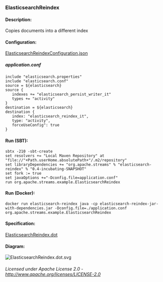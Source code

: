 ### ElasticsearchReindex

#### Description:

Copies documents into a different index

#### Configuration:

[ElasticsearchReindexConfiguration.json](ElasticsearchReindexConfiguration.json "ElasticsearchReindexConfiguration.json")

##### application.conf

    include "elasticsearch.properties"
    include "elasticsearch.conf"
    source = ${elasticsearch}
    source {
       indexes += "elasticsearch_persist_writer_it"
       types += "activity"
    }
    destination = ${elasticsearch}
    destination {
       index: "elasticsearch_reindex_it",
       type: "activity",
       forceUseConfig": true
    }
    
#### Run (SBT):

    sbtx -210 -sbt-create
    set resolvers += "Local Maven Repository" at "file://"+Path.userHome.absolutePath+"/.m2/repository"
    set libraryDependencies += "org.apache.streams" % "elasticsearch-reindex" % "0.4-incubating-SNAPSHOT"
    set fork := true
    set javaOptions +="-Dconfig.file=application.conf"
    run org.apache.streams.example.ElasticsearchReindex

#### Run (Docker):

    docker run elasticsearch-reindex java -cp elasticsearch-reindex-jar-with-dependencies.jar -Dconfig.file=./application.conf org.apache.streams.example.ElasticsearchReindex

#### Specification:

[ElasticsearchReindex.dot](ElasticsearchReindex.dot "ElasticsearchReindex.dot" )

#### Diagram:

![ElasticsearchReindex.dot.svg](./ElasticsearchReindex.dot.svg)


###### Licensed under Apache License 2.0 - http://www.apache.org/licenses/LICENSE-2.0